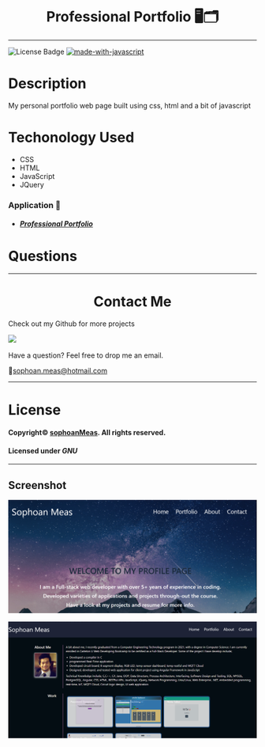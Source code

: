 
<h1 align="center">Professional Portfolio 🖥️🗂️</h1>

---

![License Badge](https://img.shields.io/github/license/sophoanMeas/professional-readme-generator?&logo=GNU)
[![made-with-javascript](https://img.shields.io/badge/Made%20with-JavaScript-1f425f.svg)](https://www.javascript.com)

# Description

My personal portfolio web page built using css, html and a bit of javascript

# Techonology Used
- CSS
- HTML
- JavaScript
- JQuery

### Application 🎥

* <a href="https://sophoanmeas.github.io/professional-portfolio/" target="_blank"><h4> *Professional Portfolio*</a>

# Questions

---

<h1 align="center">Contact Me</h1>

Check out my Github for more projects

[![](https://img.shields.io/badge/github-blue?style=for-the-badge)](https://github.com/sophoanMeas)

Have a question? Feel free to drop me an email.

📧[sophoan.meas@hotmail.com](mailto:sophoan.meas@hotmail.com)

---
# License

#### Copyright© [sophoanMeas](https://github.com/sophoanMeas). All rights reserved.
#### Licensed under *GNU*

---
## Screenshot

![Alt text](./assets/images/screenshot1.png)

![Alt text](./assets/images/screenshot2.png)

